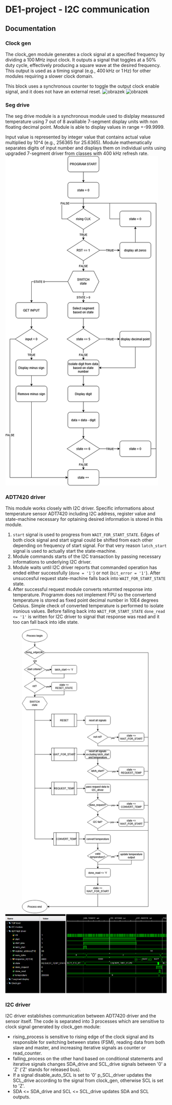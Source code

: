 # DE1-project - I2C communication

## Documentation

### Clock gen
The clock_gen module generates a clock signal at a specified frequency by dividing a 100 MHz input clock. It outputs a signal that toggles at a 50% duty cycle, effectively producing a square wave at the desired frequency. This output is used as a timing signal (e.g., 400 kHz or 1 Hz) for other modules requiring a slower clock domain.

This block uses a synchronous counter to toggle the output clock enable signal, and it does not have an external reset.
![obrazek](https://github.com/user-attachments/assets/a21dc6ec-d4ab-461e-a6ac-ef1ee7049a47)
![obrazek](https://github.com/user-attachments/assets/d9391c38-287d-4947-aad5-8336646387ec)

### Seg drive
The seg drive module is a synchronous module used to dislplay meassured temperature using 7 out of 8 availiable 7-segment display units with non floating decimal point. Module is able to display values in range +-99.9999. 

Input value is represented by integer value that contains actual value multiplied by 10^4 (e.g., 256365 for 25.6365). Module mathematically separates digits of input number and displays them on individual units using upgraded 7-segment driver from classes with 400 kHz refresh rate.
![obrazek](img/SEG_DRIVE.png)
### ADT7420 driver
This module works closely with I2C driver. Specific informations about temperature sensor ADT7420 including I2C address, register value and state-machine necessary for optaining desired information is stored in this module. 

1. `start` signal is used to progress from `WAIT_FOR_START_STATE`. Edges of both clock signal and start signal could be shifted from each other depending on frequency of start signal. For that very reason `latch_start` signal is used to actually start the state-machine.
1. Module commands starts of the I2C transaction by passing necessary informations to underlying I2C driver. 
1. Module waits until I2C driver reports that commanded operation has ended either successfully (`done = '1'`) or not (`bit_error = '1'`). After unsuccesful request state-machine falls back into `WAIT_FOR_START_STATE` state.
1. After successful request module converts returnted response into temperature. Programm does not implement FPU so the convertend temperature is stored as fixed point decimal number in 10E4 degrees Celsius. Simple check of converted temperature is performed to isolate ironious values. Before falling back into `WAIT_FOR_START_STATE` `done_read <= '1'` is written for I2C driver to signal that response was read and it too can fall back into idle state.

<p align="center">
  <img src="img/ADT7420_flow_chart.png" width="400">
  <img src="img/ADT7420_simulation.png">
</p>

### I2C driver
I2C driver establishes communication between ADT7420 driver and the sensor itself. The code is separated into 3 processes which are sensitive to clock signal generated by clock_gen module:
- rising_process is sensitive to rising edge of the clock signal and its responsible for switching between states (FSM), reading data from both slave and master, and increasing iterative signals as counter or read_counter.
- falling_process on the other hand based on conditional statements and iterative signals changes SDA_drive and SCL_drive signals between '0' a 'Z' ('Z' stands for released bus).
- If a signal disable_auto_SCL is set to '0' p_SCL_driver updates the SCL_drive according to the signal from clock_gen, otherwise SCL is set to 'Z'.
- SDA <= SDA_drive and SCL <= SCL_drive updates SDA and SCL outputs.
